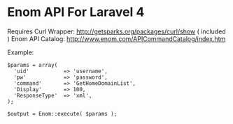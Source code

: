 Enom API For Laravel 4
======================
Requires Curl Wrapper: http://getsparks.org/packages/curl/show ( included )
Enom API Catalog: http://www.enom.com/APICommandCatalog/index.htm

Example:

    $params = array(
      'uid'           => 'username',
      'pw'            => 'password',
      'command'       => 'GetHomeDomainList',
      'Display'       => 100,
      'ResponseType'  => 'xml',
    );

    $output = Enom::execute( $params );
